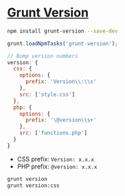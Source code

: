 # [Grunt Version](https://www.npmjs.org/package/grunt-version)

```bash
npm install grunt-version --save-dev
```

```js
grunt.loadNpmTasks('grunt-version');
```

```js
// Bump version numbers
version: {
  css: {
    options: {
      prefix: 'Version\\:\\s'
    },
    src: ['style.css']
  },
  php: {
    options: {
      prefix: '\@version\\s+'
    },
    src: ['functions.php']
  }
}
```

- CSS prefix: `Version: x.x.x`
- PHP prefix: `@version: x.x.x`

```bash
grunt version
grunt version:css
```
